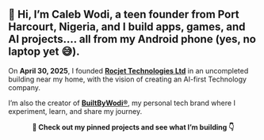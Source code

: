 ## **👋 Hi, I’m Caleb Wodi**, a **teen founder** from Port Harcourt, Nigeria, and I build **apps, games, and AI projects**.... all from my **Android phone** (yes, no laptop yet 😅).  

On **April 30, 2025**, I founded **[Rocjet Technologies Ltd](https://github.com/RocjetTechnologies)** in an uncompleted building near my home, with the vision of creating an AI-first Technology company.

I’m also the creator of **[BuiltByWodi®](https://builtbywodi.netlify.app)**, my personal tech brand where I experiment, learn, and share my journey.  

<p align="center"><strong>📌 Check out my pinned projects and see what I’m building 👇</strong></p>
